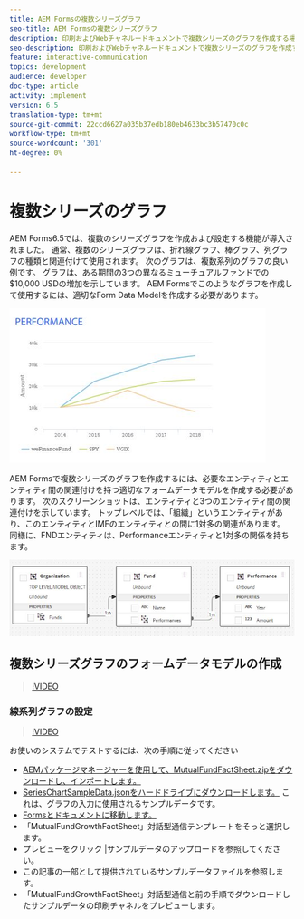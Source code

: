 ```yaml
---
title: AEM Formsの複数シリーズグラフ
seo-title: AEM Formsの複数シリーズグラフ
description: 印刷およびWebチャネルードキュメントで複数シリーズのグラフを作成する場合は、適切なForm Data Modelを作成します。
seo-description: 印刷およびWebチャネルードキュメントで複数シリーズのグラフを作成する場合は、適切なForm Data Modelを作成します。
feature: interactive-communication
topics: development
audience: developer
doc-type: article
activity: implement
version: 6.5
translation-type: tm+mt
source-git-commit: 22ccd6627a035b37edb180eb4633bc3b57470c0c
workflow-type: tm+mt
source-wordcount: '301'
ht-degree: 0%

---
```



# 複数シリーズのグラフ

AEM Forms6.5では、複数のシリーズグラフを作成および設定する機能が導入されました。 通常、複数のシリーズグラフは、折れ線グラフ、棒グラフ、列グラフの種類と関連付けて使用されます。 次のグラフは、複数系列のグラフの良い例です。 グラフは、ある期間の3つの異なるミューチュアルファンドでの$10,000 USDの増加を示しています。 AEM Formsでこのようなグラフを作成して使用するには、適切なForm Data Modelを作成する必要があります。

![多系列](assets/seriescharts.jfif)

AEM Formsで複数シリーズのグラフを作成するには、必要なエンティティとエンティティ間の関連付けを持つ適切なフォームデータモデルを作成する必要があります。 次のスクリーンショットは、エンティティと3つのエンティティ間の関連付けを示しています。 トップレベルでは、「組織」というエンティティがあり、このエンティティとIMFのエンティティとの間に1対多の関連があります。 同様に、FNDエンティティは、Performanceエンティティと1対多の関係を持ちます。

![フォームデータモデル](assets/formdatamodel.jfif)


## 複数シリーズグラフのフォームデータモデルの作成

>[!VIDEO](https://video.tv.adobe.com/v/26352/quality=9)


### 線系列グラフの設定

>[!VIDEO](https://video.tv.adobe.com/v/26353?quality=9&learn=on)


お使いのシステムでテストするには、次の手順に従ってください

* [AEMパッケージマネージャーを使用して、MutualFundFactSheet.zipをダウンロードし、インポートします。](assets/mutualfundfactsheet.zip)
* [SeriesChartSampleData.jsonをハードドライブにダウンロードします。](assets/serieschartsampledata.json) これは、グラフの入力に使用されるサンプルデータです。
* [Formsとドキュメントに移動します。](https://helpx.adobe.com/aem/forms.html/content/dam/formsanddocuments.html)
* 「MutualFundGrowthFactSheet」対話型通信テンプレートをそっと選択します。
* プレビューをクリック |サンプルデータのアップロードを参照してください。
* この記事の一部として提供されているサンプルデータファイルを参照します。
* 「MutualFundGrowthFactSheet」対話型通信と前の手順でダウンロードしたサンプルデータの印刷チャネルをプレビューします。

